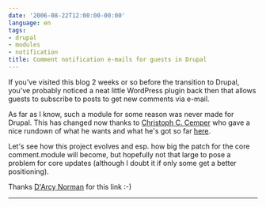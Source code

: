 ```yaml
---
date: '2006-08-22T12:00:00-00:00'
language: en
tags:
- drupal
- modules
- notification
title: Comment notification e-mails for guests in Drupal
---
```



If you've visited this blog 2 weeks or so before the transition to Drupal, you've probably noticed a neat little WordPress plugin back then that allows guests to subscribe to posts to get new comments via e-mail.

As far as I know, such a module for some reason was never made for Drupal. This has changed now thanks to [Christoph C. Cemper](http://www.marketingfan.com/) who gave a nice rundown of what he wants and what he's got so far [here](http://drupal.org/node/79980).

Let's see how this project evolves and esp. how big the patch for the core comment.module will become, but hopefully not that large to pose a problem for core updates (although I doubt it if only some get a better positioning).

Thanks [D'Arcy Norman](http://www.darcynorman.net/2006/08/22/comment-notification-by-email-now-available-again) for this link :-)

-------------------------------

